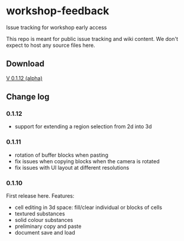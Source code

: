 # workshop-feedback
Issue tracking for workshop early access

This repo is meant for public issue tracking and wiki content. We don't expect to host any source files here.

## Download

[V 0.1.12 (alpha)](https://github.com/bgulanowski/workshop-feedback/releases/download/v0.1.12-alpha/Workshop.v0.1.12-alpha.app.zip)

## Change log

### 0.1.12
- support for extending a region selection from 2d into 3d

### 0.1.11
- rotation of buffer blocks when pasting
- fix issues when copying blocks when the camera is rotated
- fix issues with UI layout at different resolutions

### 0.1.10

First release here. Features:
- cell editing in 3d space: fill/clear individual or blocks of cells
- textured substances
- solid colour substances
- preliminary copy and paste
- document save and load
